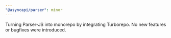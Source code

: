```yaml
---
"@asyncapi/parser": minor
---
```


Turning Parser-JS into monorepo by integrating Turborepo. No new features or bugfixes were introduced.
